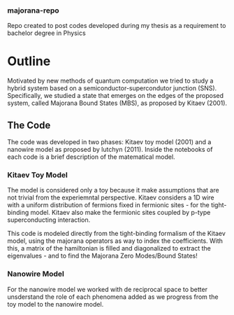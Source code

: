 ### majorana-repo
Repo created to post codes developed during my thesis as a requirement to bachelor degree in Physics

# Outline
Motivated by new methods of quantum computation we tried to study a hybrid system based on a semiconductor-supercondutor junction (SNS). 
Specifically, we studied a state that emerges on the edges of the proposed system, called Majorana Bound States (MBS), as proposed by Kitaev (2001).

## The Code
The code was developed in two phases: Kitaev toy model (2001) and a nanowire model as proposed by lutchyn (2011). 
Inside the notebooks of each code is a brief description of the matematical model.

### Kitaev Toy Model

The model is considered only a toy because it make assumptions that are not trivial from the experiemntal perspective. 
Kitaev considers a 1D wire with a uniform distribution of fermions fixed in fermionic sites - for the tight-binding model. Kitaev also make the fermionic sites coupled by p-type superconducting interaction.

This code is modeled directly from the tight-binding formalism of the Kitaev model, using the majorana operators as way to index the coefficients. 
With this, a matrix of the hamiltonian is filled and diagonalized to extract the eigenvalues - and to find the Majorana Zero Modes/Bound States!

### Nanowire Model

For the nanowire model we worked with de reciprocal space to better unsderstand the role of each phenomena added as we progress from the toy model to the nanowire model.
